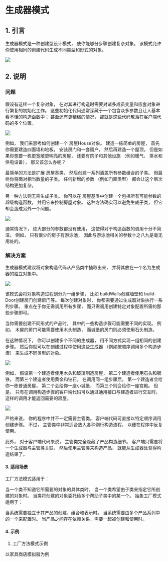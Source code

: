 # 生成器模式

## 1. 引言

生成器模式是一种创建型设计模式， 使你能够分步骤创建复杂对象。 该模式允许你使用相同的创建代码生成不同类型和形式的对象。

![](https://refactoringguru.cn/images/patterns/content/builder/builder-zh.png)

## 2. 说明

### 问题

假设有这样一个复杂对象， 在对其进行构造时需要对诸多成员变量和嵌套对象进行繁复的初始化工作。 这些初始化代码通常深藏于一个包含众多参数且让人基本看不懂的构造函数中； 甚至还有更糟糕的情况， 那就是这些代码散落在客户端代码的多个位置。

![](https://refactoringguru.cn/images/patterns/diagrams/builder/problem1.png)

例如， 我们来思考如何创建一个 房屋House对象。 建造一栋简单的房屋， 首先你需要建造四面墙和地板， 安装房门和一套窗户， 然后再建造一个屋顶。 但是如果你想要一栋更宽敞更明亮的房屋， 还要有院子和其他设施 （例如暖气、 排水和供电设备）， 那又该怎么办呢？

最简单的方法是扩展 房屋基类， 然后创建一系列涵盖所有参数组合的子类。 但最终你将面对相当数量的子类。 任何新增的参数 （例如门廊类型） 都会让这个层次结构更加复杂。

另一种方法则无需生成子类。 你可以在 房屋基类中创建一个包括所有可能参数的超级构造函数， 并用它来控制房屋对象。 这种方法确实可以避免生成子类， 但它却会造成另外一个问题。

![](https://refactoringguru.cn/images/patterns/diagrams/builder/problem2.png)

通常情况下， 绝大部分的参数都没有使用， 这使得对于构造函数的调用十分不简洁。 例如， 只有很少的房子有游泳池， 因此与游泳池相关的参数十之八九是毫无用处的。

### 解决方案

生成器模式建议将对象构造代码从产品类中抽取出来， 并将其放在一个名为生成器的独立对象中。

![](https://refactoringguru.cn/images/patterns/diagrams/builder/solution1.png)

该模式会将对象构造过程划分为一组步骤， 比如 build­Walls创建墙壁和 build­Door创建房门创建房门等。 每次创建对象时， 你都需要通过生成器对象执行一系列步骤。 重点在于你无需调用所有步骤， 而只需调用创建特定对象配置所需的那些步骤即可。

当你需要创建不同形式的产品时， 其中的一些构造步骤可能需要不同的实现。 例如， 木屋的房门可能需要使用木头制造， 而城堡的房门则必须使用石头制造。

在这种情况下， 你可以创建多个不同的生成器， 用不同方式实现一组相同的创建步骤。 然后你就可以在创建过程中使用这些生成器 （例如按顺序调用多个构造步骤） 来生成不同类型的对象。

![](https://refactoringguru.cn/images/patterns/content/builder/builder-comic-1-zh.png)

例如， 假设第一个建造者使用木头和玻璃制造房屋， 第二个建造者使用石头和钢铁， 而第三个建造者使用黄金和钻石。 在调用同一组步骤后， 第一个建造者会给你一栋普通房屋， 第二个会给你一座小城堡， 而第三个则会给你一座宫殿。 但是， 只有在调用构造步骤的客户端代码可以通过通用接口与建造者进行交互时， 这样的调用才能返回需要的房屋。

![](https://refactoringguru.cn/images/patterns/content/builder/builder-comic-2-zh.png)

严格来说， 你的程序中并不一定需要主管类。 客户端代码可直接以特定顺序调用创建步骤。 不过， 主管类中非常适合放入各种例行构造流程， 以便在程序中反复使用。

此外， 对于客户端代码来说， 主管类完全隐藏了产品构造细节。 客户端只需要将一个生成器与主管类关联， 然后使用主管类来构造产品， 就能从生成器处获得构造结果了。

   #### 3. 适用场景

工厂方法模式适用于：

当一个类不知道它所需要的对象的具体类时。
当一个类希望由子类来指定它所创建的对象时。
当类将创建的对象委托给多个帮助子类中的某一个。
抽象工厂模式适用于：

当系统需要独立于其产品的创建、组合和表示时。
当系统需要由多个产品系列中的一个来配置时。
当产品之间存在依赖关系，需要一起被创建和使用时。

#### 4. 示例

1. 工厂方法模式示例

以家具商店模拟器为例

```js
```
